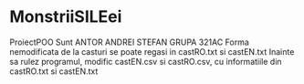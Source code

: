 # MonstriiSILEei
ProiectPOO
Sunt ANTOR ANDREI STEFAN
GRUPA 321AC
Forma nemodificata de la casturi se poate regasi in castRO.txt si castEN.txt
Inainte sa rulez programul, modific castEN.csv si castRO.csv, cu informatiile din castRO.txt si castEN.txt
